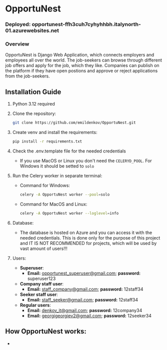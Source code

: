 # OpportuNest

### Deployed: opportunest-ffh3cuh7cyhyhhbh.italynorth-01.azurewebsites.net

### Overview

OpportuNest is Django Web Application, which connects employers and employees all over the world. The job-seekers can browse through different job offers and apply for the job, which they like. Companies can publish on the platform if they have open postions and approve or reject applications from the job-seekers. 


## Installation Guide
1. Python 3.12 required
   
2. Clone the repository:
   ```sh
   git clone https://github.com/emildenkov/OpportuNest.git
   ```

3. Create venv and install the requirements:
   ```sh
   pip install -r requirements.txt 
   ```

4. Check the .env.template file for the needed credentials
   - If you use MacOS or Linux you don't need the `CELERYD_POOL`. For Windows it should be setted to `solo`

5. Run the Celery worker in separate terminal:
   - Command for Windows:
     ```sh
     celery -A OpportuNest worker --pool=solo
     ```
   - Command for MacOS and Linux:
     ```sh
     celery -A OpportuNest worker --loglevel=info
     ```
     
6. Database:
   - The database is hosted on Azure and you can access it with the needed credentials. This is done only for the purpose of this project and IT IS NOT RECOMMENDED for projects, which will be used by vast amount of users!!!

7. Users:
   - **Superuser**:
      - **Email:** opportunest_superuser@gmail.com; **password:** superuser123
   - **Company staff user**:
      - **Email:** staff_company@gmail.com; **password:** 12staff34
   - **Seeker staff user**:
      - **Email:** staff_seeker@gmail.com; **password:** 12staff34
   - **Regular users**:
      - **Email:** denkov_it@gmail.com; **password:** 12company34
      - **Email:** georgigeorgiev2@gmail.com; **password:** 12seeker34

## How OpportuNest works:
-
